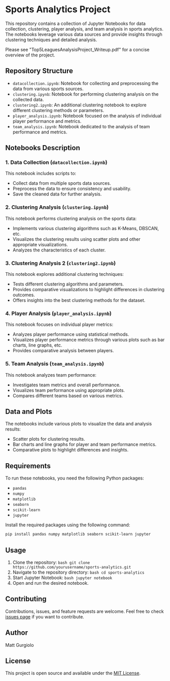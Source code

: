 # Sports Analytics Project

This repository contains a collection of Jupyter Notebooks for data collection, clustering, player analysis, and team analysis in sports analytics. The notebooks leverage various data sources and provide insights through clustering techniques and detailed analysis.

Please see "Top5LeaguesAnalysisProject_Writeup.pdf" for a concise overview of the project.

## Repository Structure

- `datacollection.ipynb`: Notebook for collecting and preprocessing the data from various sports sources.
- `clustering.ipynb`: Notebook for performing clustering analysis on the collected data.
- `clustering2.ipynb`: An additional clustering notebook to explore different clustering methods or parameters.
- `player_analysis.ipynb`: Notebook focused on the analysis of individual player performance and metrics.
- `team_analysis.ipynb`: Notebook dedicated to the analysis of team performance and metrics.

## Notebooks Description

### 1. Data Collection (`datacollection.ipynb`)

This notebook includes scripts to:
- Collect data from multiple sports data sources.
- Preprocess the data to ensure consistency and usability.
- Save the cleaned data for further analysis.

### 2. Clustering Analysis (`clustering.ipynb`)

This notebook performs clustering analysis on the sports data:
- Implements various clustering algorithms such as K-Means, DBSCAN, etc.
- Visualizes the clustering results using scatter plots and other appropriate visualizations.
- Analyzes the characteristics of each cluster.

### 3. Clustering Analysis 2 (`clustering2.ipynb`)

This notebook explores additional clustering techniques:
- Tests different clustering algorithms and parameters.
- Provides comparative visualizations to highlight differences in clustering outcomes.
- Offers insights into the best clustering methods for the dataset.

### 4. Player Analysis (`player_analysis.ipynb`)

This notebook focuses on individual player metrics:
- Analyzes player performance using statistical methods.
- Visualizes player performance metrics through various plots such as bar charts, line graphs, etc.
- Provides comparative analysis between players.

### 5. Team Analysis (`team_analysis.ipynb`)

This notebook analyzes team performance:
- Investigates team metrics and overall performance.
- Visualizes team performance using appropriate plots.
- Compares different teams based on various metrics.

## Data and Plots

The notebooks include various plots to visualize the data and analysis results:
- Scatter plots for clustering results.
- Bar charts and line graphs for player and team performance metrics.
- Comparative plots to highlight differences and insights.

## Requirements

To run these notebooks, you need the following Python packages:
- `pandas`
- `numpy`
- `matplotlib`
- `seaborn`
- `scikit-learn`
- `jupyter`

Install the required packages using the following command:

```bash
pip install pandas numpy matplotlib seaborn scikit-learn jupyter
```

## Usage

1. Clone the repository: ```bash git clone https://github.com/yourusername/sports-analytics.git ```
2. Navigate to the repository directory: ```bash cd sports-analytics ```
3. Start Jupyter Notebook: ```bash jupyter notebook ```
4. Open and run the desired notebook.

## Contributing
Contributions, issues, and feature requests are welcome. Feel free to check [issues page](https://github.com/yourusername/coot-sorter/issues) if you want to contribute.

## Author
Matt Gurgiolo

## License
This project is open source and available under the [MIT License](LICENSE.txt).
